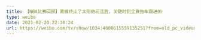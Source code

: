 ```yaml
---
title: 【NBA比赛回顾】黄蜂终止了太阳的三连胜，关键时刻全靠拖车跟进的
type: weibo
date: 2021-02-20 22:30:24
url: https://weibo.com/tv/show/1034:4608615559135251?from=old_pc_videoshow
---
```


<!-- more -->